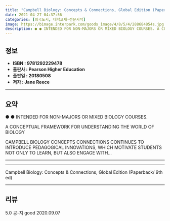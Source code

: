 ```yaml
---
title: "Campbell Biology: Concepts & Connections, Global Edition (Paperback/ 9th ed)"
date: 2021-04-27 04:37:56
categories: [외국도서, 대학교재-전문서적]
image: https://bimage.interpark.com/goods_image/4/8/5/4/288684854s.jpg
description: ● ● INTENDED FOR NON-MAJORS OR MIXED BIOLOGY COURSES. A CONCEPTUAL FRAMEWORK FOR UNDERSTANDING THE WORLD OF BIOLOGY CAMPBELL BIOLOGY CONCEPTS CONNECTIONS C
---
```


## **정보**

- **ISBN : 9781292229478**
- **출판사 : Pearson Higher Education**
- **출판일 : 20180508**
- **저자 : Jane Reece**

------



## **요약**

●  ●  INTENDED FOR NON-MAJORS OR MIXED BIOLOGY COURSES.

A CONCEPTUAL FRAMEWORK FOR UNDERSTANDING THE WORLD OF BIOLOGY

CAMPBELL BIOLOGY CONCEPTS  CONNECTIONS CONTINUES TO INTRODUCE PEDAGOGICAL INNOVATIONS, WHICH MOTIVATE STUDENTS NOT ONLY TO LEARN, BUT ALSO ENGAGE WITH... 

------



------


Campbell Biology: Concepts & Connections, Global Edition (Paperback/ 9th ed) 

------


## **리뷰** 

5.0 공-지 good 2020.09.07 <br/>
